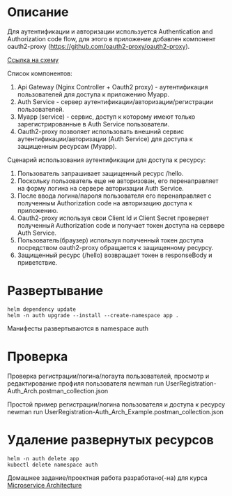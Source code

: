 # Описание
Для аутентификации и авторизации используется Authentication and Authorization code flow, 
    для этого в приложение добавлен компонент oauth2-proxy (https://github.com/oauth2-proxy/oauth2-proxy). 

[Ссылка на схему](myapp-auth-oauth2-proxy.puml)

Список компонентов:
1. Api Gateway (Nginx Controller + Oauth2 proxy) - аутентификация пользователей для доступа к приложению Myapp.
2. Auth Service - сервер аутентификации/авторизации/регистрации пользователей.
3. Myapp (service) - сервис, доступ к которому имеют только зарегистрированные в Auth Service пользователи.
4. Oauth2-proxy позволяет использовать внешний сервис аутентификации/авторизации (Auth Service) для доступа к защищенным ресурсам (Myapp).

Сценарий использования аутентификации для доступа к ресурсу:
1. Пользователь запрашивает защищенный ресурс /hello.
2. Поскольку пользователь еще не авторизован, его перенаправляет на форму логина на сервере авторизации Auth Service.
3. После ввода логина/пароля пользователя его перенаправляет с полученным Authorization code на авторизацию доступа к приложению.
4. Oauth2-proxy используя свои Client Id и Client Secret проверяет полученный Authorization code и получает токен доступа на сервере Auth Service.
5. Пользователь(браузер) используя полученный токен доступа посредством oauth2-proxy обращается к защищенному ресурсу.
6. Защищенный ресурс (/hello) возвращает токен в responseBody и приветствие.


# Развертывание
    helm dependency update
    helm -n auth upgrade --install --create-namespace app .
Манифесты развертываются в namespace auth

# Проверка
Проверка регистрации/логина/логаута пользователей, просмотр и редактирование профиля пользователя
newman run UserRegistration-Auth_Arch.postman_collection.json

Простой пример регистрации/логина пользователя и доступа к ресурсу
newman run UserRegistration-Auth_Arch_Example.postman_collection.json

# Удаление развернутых ресурсов
    helm -n auth delete app 
    kubectl delete namespace auth

Домашнее задание/проектная работа разработано(-на) для курса [Microservice Architecture](https://otus.ru/lessons/microservice-architecture)
